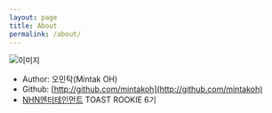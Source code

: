 ```yaml
---
layout: page
title: About
permalink: /about/
---
```


![이미지](https://raw.githubusercontent.com/mintakoh/mintakoh.github.io/master/assets/profile-placeholder.gif)
* Author: 오민탁(Mintak OH)
* Github: [http://github.com/mintakoh](http://github.com/mintakoh)
* [NHN엔터테인먼트](https://www.nhnent.com/ko/index.nhn) TOAST ROOKIE 6기
